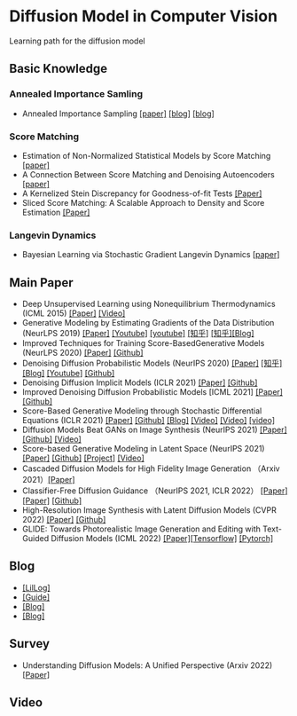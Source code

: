 # Diffusion Model in Computer Vision
Learning path for the diffusion model
## Basic Knowledge
### Annealed Importance Samling
- Annealed Importance Sampling [[paper]](https://arxiv.org/pdf/physics/9803008.pdf) [[blog]](https://agustinus.kristia.de/techblog/2017/12/23/annealed-importance-sampling/) [[blog]](http://johnreid.github.io/2018/12/hais)
### Score Matching
- Estimation of Non-Normalized Statistical Models by Score Matching [[paper]](https://www.jmlr.org/papers/volume6/hyvarinen05a/hyvarinen05a.pdf)
- A Connection Between Score Matching and Denoising Autoencoders [[paper]](https://www.iro.umontreal.ca/~vincentp/Publications/smdae_techreport.pdf)
- A Kernelized Stein Discrepancy for Goodness-of-fit Tests [[Paper]](https://arxiv.org/pdf/1602.03253.pdf)
- Sliced Score Matching: A Scalable Approach to Density and Score Estimation [[Paper]](https://arxiv.org/pdf/1905.07088.pdf)
### Langevin Dynamics
- Bayesian Learning via Stochastic Gradient Langevin Dynamics [[paper]](https://www.stats.ox.ac.uk/~teh/research/compstats/WelTeh2011a.pdf)
## Main Paper
- Deep Unsupervised Learning using Nonequilibrium Thermodynamics (ICML 2015) [[Paper]](https://arxiv.org/pdf/1503.03585.pdf) [[Video]](https://www.youtube.com/watch?v=XLzhbXeK-Os)
- Generative Modeling by Estimating Gradients of the Data Distribution (NeurLPS 2019) [[Paper]](https://arxiv.org/pdf/1907.05600.pdf) [[Youtube]](https://www.youtube.com/watch?v=8TcNXi3A5DI) [[youtube]](https://www.youtube.com/watch?v=nv-WTeKRLl0) [[知乎]](https://zhuanlan.zhihu.com/p/622285474) [[知乎]](https://zhuanlan.zhihu.com/p/597490389)[[Blog]](https://yang-song.net/blog/2021/score/)
- Improved Techniques for Training Score-BasedGenerative Models (NeurLPS 2020) [[Paper]](https://arxiv.org/pdf/2006.09011.pdf) [[Github]](https://github.com/ermongroup/ncsnv2)
- Denoising Diffusion Probabilistic Models (NeurIPS 2020) [[Paper]](https://arxiv.org/pdf/2006.11239.pdf) [[知乎]](https://zhuanlan.zhihu.com/p/619210083) [[Blog]](https://towardsdatascience.com/understanding-the-denoising-diffusion-probabilistic-model-the-socratic-way-445c1bdc5756) [[Youtube]](https://www.youtube.com/watch?v=FI0fvct0_qU) [[Github]](https://github.com/lucidrains/denoising-diffusion-pytorch)
- Denoising Diffusion Implicit Models (ICLR 2021) [[Paper]](https://arxiv.org/pdf/2010.02502.pdf) [[Github]](https://github.com/ermongroup/ddim)
- Improved Denoising Diffusion Probabilistic Models [ICML 2021] [[Paper]](https://arxiv.org/pdf/2102.09672.pdf) [[Github]](https://github.com/openai/improved-diffusion)
- Score-Based Generative Modeling through Stochastic Differential Equations (ICLR 2021) [[Paper]](https://arxiv.org/pdf/2011.13456.pdf) [[Github]](https://github.com/yang-song/score_sde) [[Blog]](https://yang-song.net/blog/2021/score/) [[Video]](https://www.youtube.com/watch?v=L9ZegT87QK8&t=9s) [[Video]](https://www.youtube.com/watch?v=wMmqCMwuM2Q) [[video]](https://www.techbeat.net/talk-info?id=509&utm_campaign=0413%E5%AE%8B%E9%A3%8F&utm_medium=%E7%9F%A5%E4%B9%8E&utm_source=%E7%9F%A5%E4%B9%8E&gio_link_id=QReMA5LR)
- Diffusion Models Beat GANs on Image Synthesis (NeurIPS 2021) [[Paper]](https://arxiv.org/pdf/2105.05233.pdf) [[Github]](https://github.com/openai/guided-diffusion) [[Video]](https://www.youtube.com/watch?v=W-O7AZNzbzQ&t=2s)
- Score-based Generative Modeling in Latent Space (NeurIPS 2021) [[Paper]](https://arxiv.org/pdf/2106.05931.pdf) [[Github]](https://github.com/NVlabs/LSGM) [[Project]](https://nvlabs.github.io/LSGM/) [[Video]](https://www.youtube.com/watch?v=RcAoYs6M-o0)
- Cascaded Diffusion Models for High Fidelity Image Generation （Arxiv 2021）[[Paper]](https://arxiv.org/pdf/2106.15282.pdf)
- Classifier-Free Diffusion Guidance （NeurIPS 2021, ICLR 2022） [[Paper]](https://openreview.net/pdf?id=qw8AKxfYbI) [[Paper]](/https://arxiv.org/pdf/2207.12598.pdf) [[Github]](https://github.com/lucidrains/classifier-free-guidance-pytorch)
- High-Resolution Image Synthesis with Latent Diffusion Models (CVPR 2022) [[Paper]](https://arxiv.org/pdf/2112.10752.pdf) [[Github]](https://github.com/CompVis/latent-diffusion)
- GLIDE: Towards Photorealistic Image Generation and Editing with Text-Guided Diffusion Models (ICML 2022) [[Paper]](https://arxiv.org/pdf/2112.10741.pdf)[[Tensorflow]](https://github.com/openai/glide-text2im) [[Pytorch]](https://github.com/lucidrains/denoising-diffusion-pytorch)
## Blog
- [[LilLog]](https://lilianweng.github.io/posts/2021-07-11-diffusion-models/#nice)
- [[Guide]](https://scale.com/guides/diffusion-models-guide#diffusion-models:-why-are-they-important?)
- [[Blog]](https://browser.alibaba-inc.com/?Url=http://www.zhangzhenhu.com/aigc/ddim.html)
- [[Blog]](https://priorkexue.fm/archives/9181)
## Survey
- Understanding Diffusion Models: A Unified Perspective (Arxiv 2022) [[Paper]](https://arxiv.org/pdf/2208.11970.pdf)
## Video
